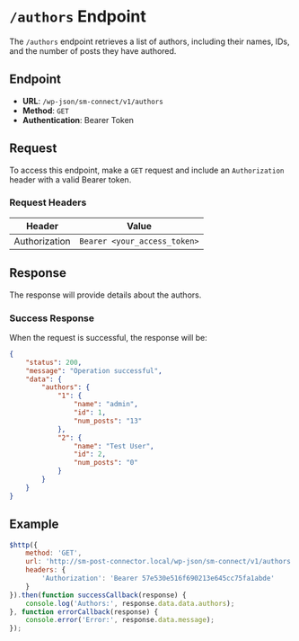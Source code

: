 # `/authors` Endpoint
The `/authors` endpoint retrieves a list of authors, including their names, IDs, and the number of posts they have authored.
## Endpoint
- **URL**: `/wp-json/sm-connect/v1/authors`
- **Method**: `GET`
- **Authentication**: Bearer Token
## Request
To access this endpoint, make a `GET` request and include an `Authorization` header with a valid Bearer token.
### Request Headers
| Header           | Value                                          |
|------------------|------------------------------------------------|
| Authorization    | `Bearer <your_access_token>`                   |
## Response
The response will provide details about the authors.
### Success Response
When the request is successful, the response will be:
```json
{
    "status": 200,
    "message": "Operation successful",
    "data": {
        "authors": {
            "1": {
                "name": "admin",
                "id": 1,
                "num_posts": "13"
            },
            "2": {
                "name": "Test User",
                "id": 2,
                "num_posts": "0"
            }
        }
    }
}
```
## Example
```javascript
$http({
    method: 'GET',
    url: 'http://sm-post-connector.local/wp-json/sm-connect/v1/authors',
    headers: {
        'Authorization': 'Bearer 57e530e516f690213e645cc75fa1abde'
    }
}).then(function successCallback(response) {
    console.log('Authors:', response.data.data.authors);
}, function errorCallback(response) {
    console.error('Error:', response.data.message);
});
```